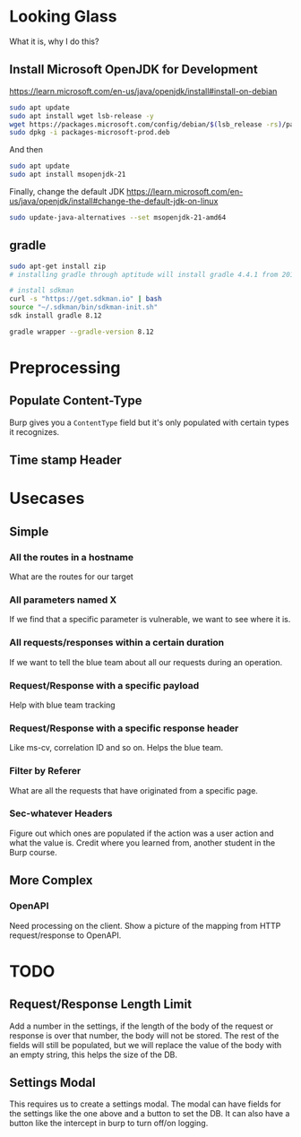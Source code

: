 # Looking Glass
What it is, why I do this?

## Install Microsoft OpenJDK for Development
https://learn.microsoft.com/en-us/java/openjdk/install#install-on-debian

```bash
sudo apt update
sudo apt install wget lsb-release -y
wget https://packages.microsoft.com/config/debian/$(lsb_release -rs)/packages-microsoft-prod.deb -O packages-microsoft-prod.deb
sudo dpkg -i packages-microsoft-prod.deb
```

And then

```bash
sudo apt update
sudo apt install msopenjdk-21
```

Finally, change the default JDK
https://learn.microsoft.com/en-us/java/openjdk/install#change-the-default-jdk-on-linux

```bash
sudo update-java-alternatives --set msopenjdk-21-amd64
```

## gradle

```bash
sudo apt-get install zip
# installing gradle through aptitude will install gradle 4.4.1 from 2012.

# install sdkman
curl -s "https://get.sdkman.io" | bash
source "~/.sdkman/bin/sdkman-init.sh"
sdk install gradle 8.12

gradle wrapper --gradle-version 8.12
```

# Preprocessing

## Populate Content-Type
Burp gives you a `ContentType` field but it's only populated with certain types
it recognizes.

## Time stamp Header


# Usecases

## Simple

### All the routes in a hostname
What are the routes for our target

### All parameters named X
If we find that a specific parameter is vulnerable, we want to see where it is.

### All requests/responses within a certain duration
If we want to tell the blue team about all our requests during an operation.

### Request/Response with a specific payload
Help with blue team tracking

### Request/Response with a specific response header
Like ms-cv, correlation ID and so on. Helps the blue team.

### Filter by Referer
What are all the requests that have originated from a specific page.

### Sec-whatever Headers
Figure out which ones are populated if the action was a user action and what the
value is. Credit where you learned from, another student in the Burp course.

## More Complex

### OpenAPI
Need processing on the client. Show a picture of the mapping from HTTP
request/response to OpenAPI.

# TODO

## Request/Response Length Limit
Add a number in the settings, if the length of the body of the request or
response is over that number, the body will not be stored. The rest of the
fields will still be populated, but we will replace the value of the body with
an empty string, this helps the size of the DB.

## Settings Modal
This requires us to create a settings modal. The modal can have fields for the
settings like the one above and a button to set the DB. It can also have a
button like the intercept in burp to turn off/on logging.